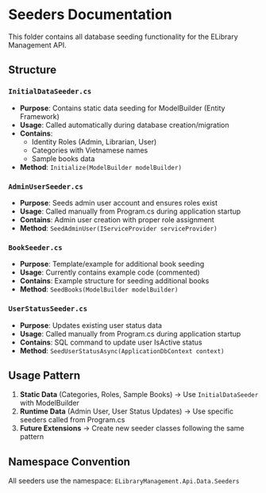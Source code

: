 # Seeders Documentation

This folder contains all database seeding functionality for the ELibrary Management API.

## Structure

### `InitialDataSeeder.cs`

- **Purpose**: Contains static data seeding for ModelBuilder (Entity Framework)
- **Usage**: Called automatically during database creation/migration
- **Contains**:
  - Identity Roles (Admin, Librarian, User)
  - Categories with Vietnamese names
  - Sample books data
- **Method**: `Initialize(ModelBuilder modelBuilder)`

### `AdminUserSeeder.cs`

- **Purpose**: Seeds admin user account and ensures roles exist
- **Usage**: Called manually from Program.cs during application startup
- **Contains**: Admin user creation with proper role assignment
- **Method**: `SeedAdminUser(IServiceProvider serviceProvider)`

### `BookSeeder.cs`

- **Purpose**: Template/example for additional book seeding
- **Usage**: Currently contains example code (commented)
- **Contains**: Example structure for seeding additional books
- **Method**: `SeedBooks(ModelBuilder modelBuilder)`

### `UserStatusSeeder.cs`

- **Purpose**: Updates existing user status data
- **Usage**: Called manually from Program.cs during application startup
- **Contains**: SQL command to update user IsActive status
- **Method**: `SeedUserStatusAsync(ApplicationDbContext context)`

## Usage Pattern

1. **Static Data** (Categories, Roles, Sample Books) → Use `InitialDataSeeder` with ModelBuilder
2. **Runtime Data** (Admin User, User Status Updates) → Use specific seeders called from Program.cs
3. **Future Extensions** → Create new seeder classes following the same pattern

## Namespace Convention

All seeders use the namespace: `ELibraryManagement.Api.Data.Seeders`
